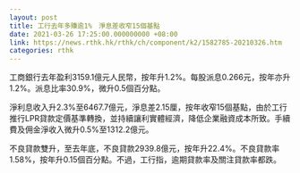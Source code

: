 ```yaml
---
layout: post
title: 工行去年多賺逾1%　淨息差收窄15個基點
date: 2021-03-26 17:25:00.000000000 +08:00
link: https://news.rthk.hk/rthk/ch/component/k2/1582785-20210326.htm
categories: rthk
---
```


工商銀行去年盈利3159.1億元人民幣，按年升1.2%。每股派息0.266元，按年亦升1.2%。派息比率30.9%，微升0.5個百分點。

淨利息收入升2.3%至6467.7億元，淨息差2.15厘，按年收窄15個基點，由於工行推行LPR貸款定價基準轉換，並持續讓利實體經濟，降低企業融資成本所致。手續費及佣金淨收入微升0.5%至1312.2億元。

不良貸款雙升，至去年底，不良貸款2939.8億元，按年升22.4%。不良貸款率1.58%，按年升0.15個百分點。不過，工行指，逾期貸款率及關注貸款率都跌。
